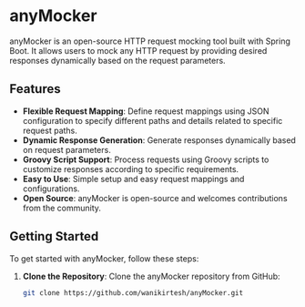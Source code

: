 # anyMocker

anyMocker is an open-source HTTP request mocking tool built with Spring Boot. It allows users to mock any HTTP request by providing desired responses dynamically based on the request parameters.

## Features

- **Flexible Request Mapping**: Define request mappings using JSON configuration to specify different paths and details related to specific request paths.
- **Dynamic Response Generation**: Generate responses dynamically based on request parameters.
- **Groovy Script Support**: Process requests using Groovy scripts to customize responses according to specific requirements.
- **Easy to Use**: Simple setup and easy request mappings and configurations.
- **Open Source**: anyMocker is open-source and welcomes contributions from the community.

## Getting Started

To get started with anyMocker, follow these steps:

1. **Clone the Repository**: Clone the anyMocker repository from GitHub:

   ```bash
   git clone https://github.com/wanikirtesh/anyMocker.git
